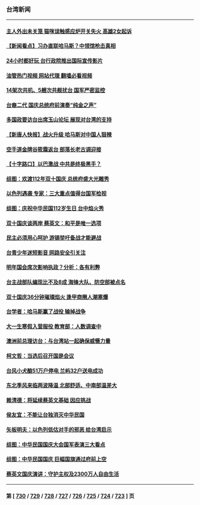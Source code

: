 ### 台湾新闻
---
#### [主人外出未关笼 猫咪误触感应炉开关失火 高雄2女起诉](../../pages/ncid1349361/n14092949.md?10112045) 
#### [【新闻看点】习办直联哈马斯？中领馆枪击真相](../../pages/ncid1349361/n14092529.md?10112045) 
#### [24小时都好玩 台行政院推出国际宣传影片](../../pages/ncid1349361/n14092705.md?10112045) 
#### [油管热门视频 网站代理 翻墙必看视频](http://138.2.39.72:81/youtube.html?epic-marker?10112045)
#### [14架次共机、5艘次共舰扰台 国军严密监控](../../pages/ncid1349361/n14092638.md?10112045) 
#### [台裔二代 国庆总统府前演奏“纯金之声”](../../pages/ncid1349361/n14092461.md?10112045) 
#### [多国政要访台出席玉山论坛 展现对台湾的支持](../../pages/ncid1349361/n14092603.md?10112045) 
#### [【新唐人快报】战火升级 哈马斯对中国人狠辣](../../pages/ncid1349361/n14092436.md?10112045) 
#### [空手道金牌谷筱霜返台 部落长老古调迎接](../../pages/ncid1349361/n14092440.md?10112045) 
#### [【十字路口】以巴激战 中共是终极黑手？](../../pages/ncid1349361/n14092269.md?10112045) 
#### [组图：欢渡112年双十国庆 总统府盛大光雕秀](../../pages/ncid1349361/n14092318.md?10112045) 
#### [以色列遇袭 专家：三大重点值得台国军检视](../../pages/ncid1349361/n14092231.md?10112045) 
#### [组图：庆祝中华民国112岁生日 台中焰火秀](../../pages/ncid1349361/n14092272.md?10112045) 
#### [双十国庆谈两岸 蔡英文：和平是唯一选项](../../pages/ncid1349361/n14092254.md?10112045) 
#### [民主必须用心呵护 游锡堃吁备战才能避战](../../pages/ncid1349361/n14092267.md?10112045) 
#### [台青少年迷短影音 网路安全引关注](../../pages/ncid1349361/n14092248.md?10112045) 
#### [明年国会席次影响执政？分析：各有利弊](../../pages/ncid1349361/n14092246.md?10112045) 
#### [台主战部队编现比不及8成 海锋大队、防空部被点名](../../pages/ncid1349361/n14092221.md?10112045) 
#### [双十国庆36分钟璀璨焰火 逢甲商圈人潮塞爆](../../pages/ncid1349361/n14092225.md?10112045) 
#### [台学者：哈马斯赢了战役 输掉战争](../../pages/ncid1349361/n14092223.md?10112045) 
#### [大一生寒假入营服役 教育部：人数调查中](../../pages/ncid1349361/n14092233.md?10112045) 
#### [澳洲前总理访台：与台湾站一起确保威慑力量](../../pages/ncid1349361/n14092119.md?10112045) 
#### [柯文哲：当选后召开国是会议](../../pages/ncid1349361/n14092155.md?10112045) 
#### [台风小犬酿51万户停电 兰屿32户送电成功](../../pages/ncid1349361/n14092156.md?10112045) 
#### [东北季风来临两波降温 北部舒适、中南部温差大](../../pages/ncid1349361/n14092176.md?10112045) 
#### [赖清德：将延续蔡英文基础 因应挑战](../../pages/ncid1349361/n14092179.md?10112045) 
#### [侯友宜：不能让台独消灭中华民国](../../pages/ncid1349361/n14092167.md?10112045) 
#### [矢板明夫：以色列低估对手的邪恶 给台湾启示](../../pages/ncid1349361/n14092174.md?10112045) 
#### [组图：中华民国国庆大会国军表演三大看点](../../pages/ncid1349361/n14092057.md?10112045) 
#### [组图：中华民国国庆 巨幅国旗通过府前上空](../../pages/ncid1349361/n14092022.md?10112045) 
#### [蔡英文国庆演讲：守护主权及2300万人自由生活](../../pages/ncid1349361/n14091911.md?10112045) 

---
#### 第 [ [730](./730.md?10112045) / [729](./729.md?10112045) / [728](./728.md?10112045) / [727](./727.md?10112045) / [726](./726.md?10112045) / [725](./725.md?10112045) / [724](./724.md?10112045) / [723](./723.md?10112045) ] 页
